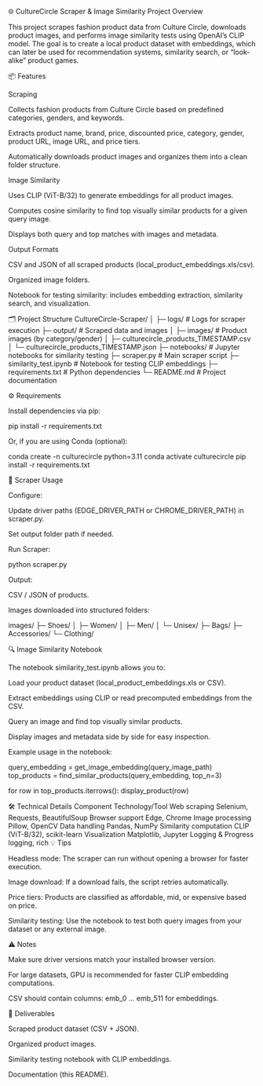 🌐 CultureCircle Scraper & Image Similarity Project
Overview

This project scrapes fashion product data from Culture Circle, downloads product images, and performs image similarity tests using OpenAI’s CLIP model.
The goal is to create a local product dataset with embeddings, which can later be used for recommendation systems, similarity search, or “look-alike” product games.

📦 Features

Scraping

Collects fashion products from Culture Circle based on predefined categories, genders, and keywords.

Extracts product name, brand, price, discounted price, category, gender, product URL, image URL, and price tiers.

Automatically downloads product images and organizes them into a clean folder structure.

Image Similarity

Uses CLIP (ViT-B/32) to generate embeddings for all product images.

Computes cosine similarity to find top visually similar products for a given query image.

Displays both query and top matches with images and metadata.

Output Formats

CSV and JSON of all scraped products (local_product_embeddings.xls/csv).

Organized image folders.

Notebook for testing similarity: includes embedding extraction, similarity search, and visualization.

🗂 Project Structure
CultureCircle-Scraper/
│
├─ logs/                   # Logs for scraper execution
├─ output/                 # Scraped data and images
│   ├─ images/             # Product images (by category/gender)
│   ├─ culturecircle_products_TIMESTAMP.csv
│   └─ culturecircle_products_TIMESTAMP.json
├─ notebooks/              # Jupyter notebooks for similarity testing
├─ scraper.py              # Main scraper script
├─ similarity_test.ipynb   # Notebook for testing CLIP embeddings
├─ requirements.txt        # Python dependencies
└─ README.md               # Project documentation

⚙️ Requirements

Install dependencies via pip:

pip install -r requirements.txt


Or, if you are using Conda (optional):

conda create -n culturecircle python=3.11
conda activate culturecircle
pip install -r requirements.txt

📝 Scraper Usage

Configure:

Update driver paths (EDGE_DRIVER_PATH or CHROME_DRIVER_PATH) in scraper.py.

Set output folder path if needed.

Run Scraper:

python scraper.py


Output:

CSV / JSON of products.

Images downloaded into structured folders:

images/
  ├─ Shoes/
  │   ├─ Women/
  │   ├─ Men/
  │   └─ Unisex/
  ├─ Bags/
  ├─ Accessories/
  └─ Clothing/

🔍 Image Similarity Notebook

The notebook similarity_test.ipynb allows you to:

Load your product dataset (local_product_embeddings.xls or CSV).

Extract embeddings using CLIP or read precomputed embeddings from the CSV.

Query an image and find top visually similar products.

Display images and metadata side by side for easy inspection.

Example usage in the notebook:

query_embedding = get_image_embedding(query_image_path)
top_products = find_similar_products(query_embedding, top_n=3)

for row in top_products.iterrows():
    display_product(row)

🛠 Technical Details
Component	Technology/Tool
Web scraping	Selenium, Requests, BeautifulSoup
Browser support	Edge, Chrome
Image processing	Pillow, OpenCV
Data handling	Pandas, NumPy
Similarity computation	CLIP (ViT-B/32), scikit-learn
Visualization	Matplotlib, Jupyter
Logging & Progress	logging, rich
💡 Tips

Headless mode: The scraper can run without opening a browser for faster execution.

Image download: If a download fails, the script retries automatically.

Price tiers: Products are classified as affordable, mid, or expensive based on price.

Similarity testing: Use the notebook to test both query images from your dataset or any external image.

⚠️ Notes

Make sure driver versions match your installed browser version.

For large datasets, GPU is recommended for faster CLIP embedding computations.

CSV should contain columns: emb_0 ... emb_511 for embeddings.

📌 Deliverables

Scraped product dataset (CSV + JSON).

Organized product images.

Similarity testing notebook with CLIP embeddings.

Documentation (this README).